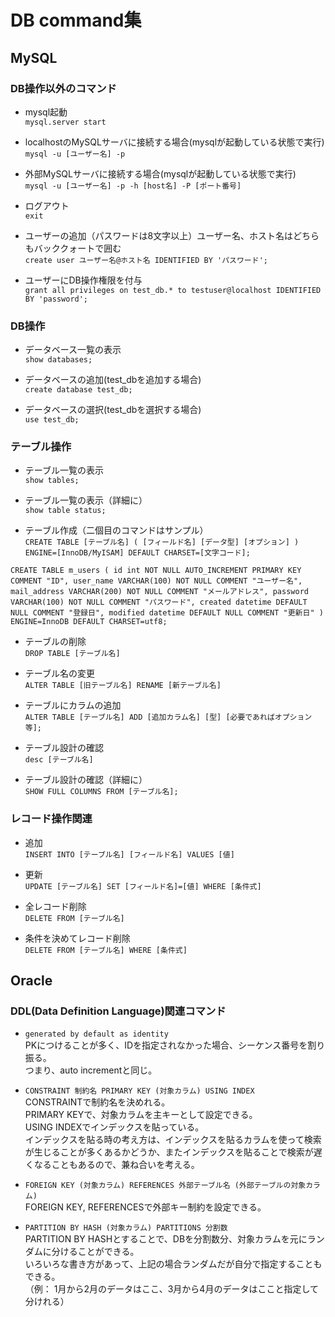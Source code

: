 # DB command集
## MySQL
### DB操作以外のコマンド
* mysql起動  
`mysql.server start`


* localhostのMySQLサーバに接続する場合(mysqlが起動している状態で実行)  
  `mysql -u [ユーザー名] -p`


* 外部MySQLサーバに接続する場合(mysqlが起動している状態で実行)  
  `mysql -u [ユーザー名] -p -h [host名] -P [ポート番号]`
  

* ログアウト  
`exit`

  
* ユーザーの追加（パスワードは8文字以上）ユーザー名、ホスト名はどちらもバッククォートで囲む  
`create user ユーザー名@ホスト名 IDENTIFIED BY 'パスワード';`
  

* ユーザーにDB操作権限を付与  
`grant all privileges on test_db.* to testuser@localhost IDENTIFIED BY 'password';`
  
### DB操作
* データベース一覧の表示  
`show databases;`
  

* データベースの追加(test_dbを追加する場合)  
`create database test_db;`


* データベースの選択(test_dbを選択する場合)  
`use test_db;`
  
  
### テーブル操作
* テーブル一覧の表示  
`show tables;`
  

* テーブル一覧の表示（詳細に）  
`show table status;`
  

* テーブル作成（二個目のコマンドはサンプル）  
`CREATE TABLE [テーブル名] (
  [フィールド名] [データ型] [オプション]
  ) ENGINE=[InnoDB/MyISAM] DEFAULT CHARSET=[文字コード];`  
  
`CREATE TABLE m_users (
id int NOT NULL AUTO_INCREMENT PRIMARY KEY COMMENT "ID",
user_name VARCHAR(100) NOT NULL COMMENT "ユーザー名",
mail_address VARCHAR(200) NOT NULL COMMENT "メールアドレス",
password VARCHAR(100) NOT NULL COMMENT "パスワード",
created datetime DEFAULT NULL COMMENT "登録日",
modified datetime DEFAULT NULL COMMENT "更新日"
) ENGINE=InnoDB DEFAULT CHARSET=utf8;`
  

* テーブルの削除  
`DROP TABLE [テーブル名]`
  

* テーブル名の変更  
`ALTER TABLE [旧テーブル名] RENAME [新テーブル名]`
  

* テーブルにカラムの追加  
`ALTER TABLE [テーブル名] ADD [追加カラム名] [型] [必要であればオプション等];`
  

* テーブル設計の確認  
`desc [テーブル名]`


* テーブル設計の確認（詳細に）  
`SHOW FULL COLUMNS FROM [テーブル名];`
  
### レコード操作関連
* 追加  
`INSERT INTO [テーブル名] [フィールド名] VALUES [値]`
  

* 更新  
`UPDATE [テーブル名] SET [フィールド名]=[値] WHERE [条件式]`
  

* 全レコード削除  
`DELETE FROM [テーブル名]`
  

* 条件を決めてレコード削除  
`DELETE FROM [テーブル名] WHERE [条件式]`

## Oracle
### DDL(Data Definition Language)関連コマンド
* `generated by default as identity`  
PKにつけることが多く、IDを指定されなかった場合、シーケンス番号を割り振る。  
  つまり、auto incrementと同じ。
  

* `CONSTRAINT 制約名 PRIMARY KEY (対象カラム) USING INDEX`  
CONSTRAINTで制約名を決めれる。  
  PRIMARY KEYで、対象カラムを主キーとして設定できる。  
  USING INDEXでインデックスを貼っている。  
  インデックスを貼る時の考え方は、インデックスを貼るカラムを使って検索が生じることが多くあるかどうか、またインデックスを貼ることで検索が遅くなることもあるので、兼ね合いを考える。
  
  
* `FOREIGN KEY (対象カラム) REFERENCES 外部テーブル名 (外部テーブルの対象カラム)`  
FOREIGN KEY, REFERENCESで外部キー制約を設定できる。
  

* `PARTITION BY HASH (対象カラム) PARTITIONS 分割数`  
  PARTITION BY HASHとすることで、DBを分割数分、対象カラムを元にランダムに分けることができる。  
  いろいろな書き方があって、上記の場合ランダムだが自分で指定することもできる。  
  （例： 1月から2月のデータはここ、3月から4月のデータはここと指定して分けれる）